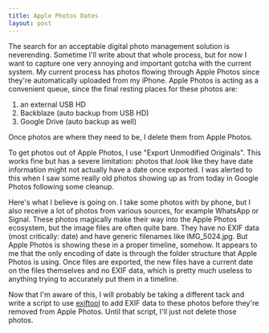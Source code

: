 ```yaml
---
title: Apple Photos Dates
layout: post
---
```


The search for an acceptable digital photo management solution is neverending. Sometime I'll write about that
whole process, but for now I want to capture one very annoying and important gotcha with the current system.
My current process has photos flowing through Apple Photos since they're automatically uploaded from my iPhone.
Apple Photos is acting as a convenient queue, since the final resting places for these photos are:

1. an external USB HD
2. Backblaze (auto backup from USB HD)
3. Google Drive (auto backup as well)

Once photos are where they need to be, I delete them from Apple Photos.

To get photos out of Apple Photos, I use "Export Unmodified Originals". This works fine but has a severe limitation:
photos that *look* like they have date information might not actually have a date once exported. I was alerted to this when I saw some
really old photos showing up as from today in Google Photos following some cleanup.

Here's what I believe is going on. I take some photos with by phone, but I also receive a lot of photos from various sources, for
example WhatsApp or Signal. These photos magically make their way into the Apple Photos ecosystem, but the image files
are often quite bare. They have no EXIF data (most critically: date) and have generic filenames like IMG_5024.jpg.
But Apple Photos is showing these in a proper timeline, somehow. It appears to me that the only encoding of date is through the
folder structure that Apple Photos is using. Once files are exported, the new files have a current date on the
files themselves and no EXIF data, which is pretty much useless to anything trying to accurately put them in a timeline.

Now that I'm aware of this, I will probably be taking a different tack and write a script to use [exiftool](https://www.sno.phy.queensu.ca/~phil/exiftool/) to add EXIF
data to these photos before they're removed from Apple Photos. Until that script, I'll just not delete those photos.


